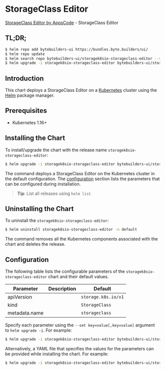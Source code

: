# StorageClass Editor

[StorageClass Editor by AppsCode](https://byte.builders) - StorageClass Editor

## TL;DR;

```bash
$ helm repo add bytebuilders-ui https://bundles.byte.builders/ui/
$ helm repo update
$ helm search repo bytebuilders-ui/storagek8sio-storageclass-editor --version=v0.3.1
$ helm upgrade -i storagek8sio-storageclass-editor bytebuilders-ui/storagek8sio-storageclass-editor -n default --create-namespace --version=v0.3.1
```

## Introduction

This chart deploys a StorageClass Editor on a [Kubernetes](http://kubernetes.io) cluster using the [Helm](https://helm.sh) package manager.

## Prerequisites

- Kubernetes 1.16+

## Installing the Chart

To install/upgrade the chart with the release name `storagek8sio-storageclass-editor`:

```bash
$ helm upgrade -i storagek8sio-storageclass-editor bytebuilders-ui/storagek8sio-storageclass-editor -n default --create-namespace --version=v0.3.1
```

The command deploys a StorageClass Editor on the Kubernetes cluster in the default configuration. The [configuration](#configuration) section lists the parameters that can be configured during installation.

> **Tip**: List all releases using `helm list`

## Uninstalling the Chart

To uninstall the `storagek8sio-storageclass-editor`:

```bash
$ helm uninstall storagek8sio-storageclass-editor -n default
```

The command removes all the Kubernetes components associated with the chart and deletes the release.

## Configuration

The following table lists the configurable parameters of the `storagek8sio-storageclass-editor` chart and their default values.

|   Parameter   | Description |            Default             |
|---------------|-------------|--------------------------------|
| apiVersion    |             | <code>storage.k8s.io/v1</code> |
| kind          |             | <code>StorageClass</code>      |
| metadata.name |             | <code>storageclass</code>      |


Specify each parameter using the `--set key=value[,key=value]` argument to `helm upgrade -i`. For example:

```bash
$ helm upgrade -i storagek8sio-storageclass-editor bytebuilders-ui/storagek8sio-storageclass-editor -n default --create-namespace --version=v0.3.1 --set apiVersion=storage.k8s.io/v1
```

Alternatively, a YAML file that specifies the values for the parameters can be provided while
installing the chart. For example:

```bash
$ helm upgrade -i storagek8sio-storageclass-editor bytebuilders-ui/storagek8sio-storageclass-editor -n default --create-namespace --version=v0.3.1 --values values.yaml
```
